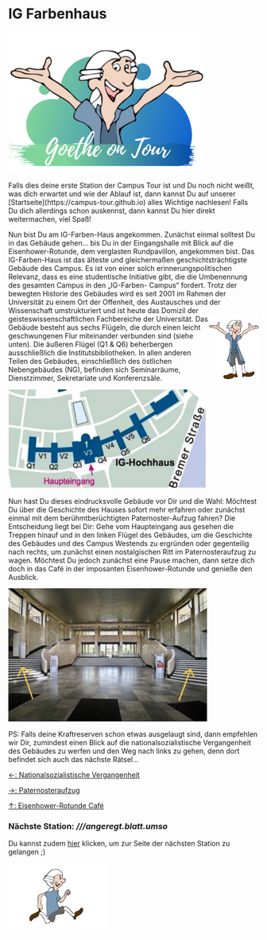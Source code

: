 # IG Farbenhaus
<p class="aligncenter">
    <img src="Logo.png" alt="centered image" width="400" />
</p>
Falls dies deine erste Station der Campus Tour ist und Du noch nicht weißt, was dich erwartet und wie der Ablauf ist, dann kannst Du auf unserer [Startseite](https://campus-tour.github.io) alles Wichtige nachlesen! Falls Du dich allerdings schon auskennst, dann kannst Du hier direkt weitermachen, viel Spaß! <br/>

Nun bist Du am IG-Farben-Haus angekommen. Zunächst einmal solltest Du in das
Gebäude gehen... bis Du in der Eingangshalle mit Blick auf die Eisenhower-Rotunde, dem verglasten Rundpavillon, angekommen bist. Das IG-Farben-Haus
ist das älteste und gleichermaßen geschichtsträchtigste Gebäude des Campus.
Es ist von einer solch erinnerungspolitischen Relevanz, dass es eine studentische
Initiative gibt, die die Umbenennung des gesamten Campus in den „IG-Farben-
Campus“ fordert. Trotz der bewegten Historie des Gebäudes wird es seit 2001 im
Rahmen der Universität zu einem Ort der Offenheit, des Austausches und der
Wissenschaft   umstrukturiert   und   ist   heute   das   Domizil   der
geisteswissenschaftlichen Fachbereiche der Universität. <img align="right" src="Pose3_1.svg" width="100"> 
Das Gebäude besteht aus sechs Flügeln, die durch einen leicht geschwungenen
Flur miteinander verbunden sind (siehe unten). Die äußeren Flügel (Q1 & Q6)
beherbergen ausschließlich die Institutsbibliotheken. In allen anderen Teilen des
Gebäudes,   einschließlich   des   östlichen   Nebengebäudes   (NG),   befinden   sich
Seminarräume, Dienstzimmer, Sekretariate und Konferenzsäle.

<img src="IG_Farben_Abb1.jpg" width="400">

Nun hast Du dieses eindrucksvolle Gebäude vor Dir und die Wahl: 
Möchtest Du über die Geschichte des Hauses sofort mehr erfahren 
oder zunächst einmal mit dem berühmtberüchtigten Paternoster-Aufzug fahren? 
Die Entscheidung liegt bei Dir: Gehe vom Haupteingang aus gesehen die Treppen hinauf und in den linken Flügel 
des Gebäudes, um die Geschichte des Gebäudes und des Campus Westends zu ergründen 
oder gegenteilig nach rechts, um zunächst einen nostalgischen Ritt im Paternosteraufzug 
zu wagen. Möchtest Du jedoch zunächst eine Pause machen, dann setze dich doch in das 
Café in der imposanten Eisenhower-Rotunde und genieße den Ausblick. 

<img src="Treppe IG.jpg" width="400">

PS: Falls deine Kraftreserven schon etwas ausgelaugt sind, dann empfehlen wir Dir, 
zumindest einen Blick auf die nationalsozialistische Vergangenheit des Gebäudes zu 
werfen und den Weg nach links zu gehen, denn dort befindet sich auch das nächste Rätsel...

[←: Nationalsozialistische Vergangenheit](IG_Farbenhaus_Nationalsozialistische_Vergangenheit.md)

[→: Paternosteraufzug](IG_Farbenhaus_Paternoster.md)

[↑: Eisenhower-Rotunde Café](IG_Farbenhaus_Eisenhower_Rotunde_Cafe.md)



### Nächste Station: _///angeregt.blatt.umso_   
Du kannst zudem [hier](https://campus-tour.github.io/harry_potter-bibliothek.html) klicken, um zur Seite der nächsten Station zu gelangen ;)

<img src="Pose2.svg" width="200">
